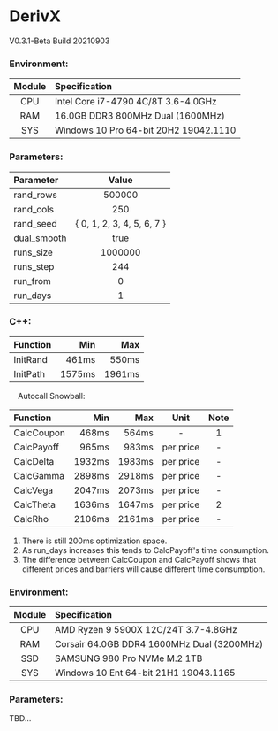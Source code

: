 # DerivX
V0.3.1-Beta Build 20210903

### Environment:
| Module | Specification                         |
| :----: | :------------------------------------ |
| CPU    | Intel Core i7-4790 4C/8T 3.6-4.0GHz   |
| RAM    | 16.0GB DDR3 800MHz Dual (1600MHz)     |
| SYS    | Windows 10 Pro 64-bit 20H2 19042.1110 |

### Parameters:
| Parameter   | Value  |
| :---------- | :----: |
| rand_rows   | 500000 |
| rand_cols   | 250 |
| rand_seed   | { 0, 1, 2, 3, 4, 5, 6, 7 } |
| dual_smooth | true |
| runs_size   | 1000000 |
| runs_step   | 244 |
| run_from    | 0 |
| run_days    | 1 |

### C++:
| Function | Min    | Max    |
| :------- | -----: | -----: |
| InitRand |  461ms |  550ms |
| InitPath | 1575ms | 1961ms |

&nbsp;&nbsp;&nbsp;&nbsp;Autocall Snowball:

| Function   | Min    | Max    | Unit      | Note |
| :--------- | -----: | -----: | :-------: | :--: |
| CalcCoupon |  468ms |  564ms | -         | 1    |
| CalcPayoff |  965ms |  983ms | per price | -    |
| CalcDelta  | 1932ms | 1983ms | per price | -    |
| CalcGamma  | 2898ms | 2918ms | per price | -    |
| CalcVega   | 2047ms | 2073ms | per price | -    |
| CalcTheta  | 1636ms | 1647ms | per price | 2    |
| CalcRho    | 2106ms | 2161ms | per price | -    |
1. There is still 200ms optimization space.
2. As run_days increases this tends to CalcPayoff's time consumption.
3. The difference between CalcCoupon and CalcPayoff shows that different prices and barriers will cause different time consumption.

### Environment:
| Module | Specification                              |
| :----: | :----------------------------------------- |
| CPU    | AMD Ryzen 9 5900X 12C/24T 3.7-4.8GHz       |
| RAM    | Corsair 64.0GB DDR4 1600MHz Dual (3200MHz) |
| SSD    | SAMSUNG 980 Pro NVMe M.2 1TB               |
| SYS    | Windows 10 Ent 64-bit 21H1 19043.1165      |

### Parameters:
TBD...
